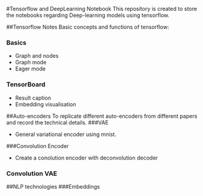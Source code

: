 #Tensorflow and DeepLearning Notebook
This repository is created to store the notebooks regarding Deep-learning models using tensorflow.

##Tensorflow Notes
Basic concepts and functions of tensorflow:
### Basics
- Graph and nodes
- Graph mode
- Eager mode

### TensorBoard
- Result caption
- Embedding visualisation


##Auto-encoders
To replicate different auto-encoders from different papers and record the technical details.
###VAE
- General variational encoder using mnist.

###Convolution Encoder
- Create a conolution encoder with deconvolution decoder

### Convolution VAE


##NLP technologies
###Embeddings

